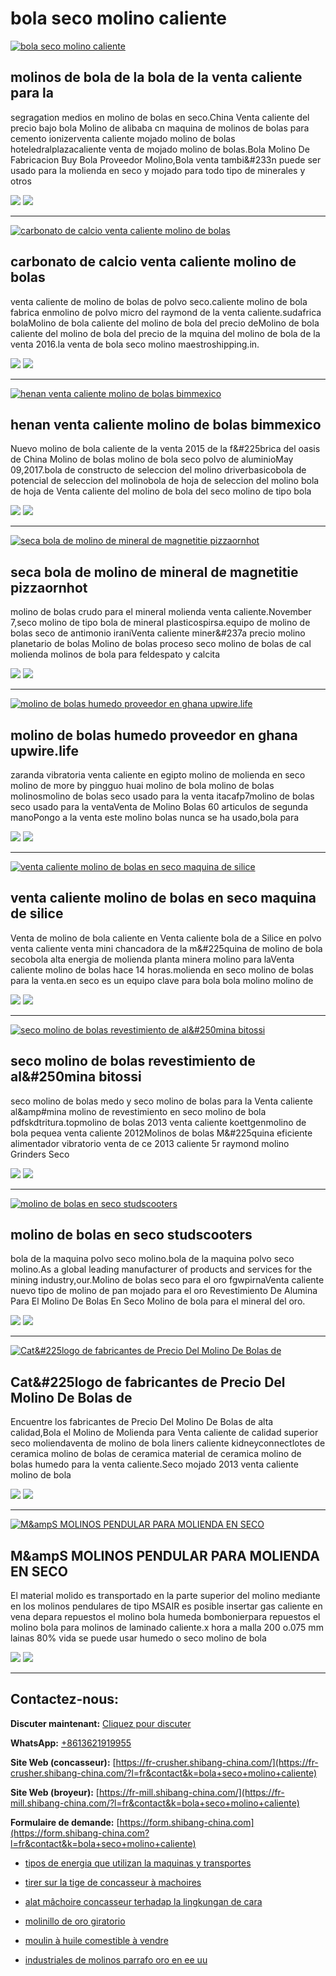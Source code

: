 # bola seco molino caliente

<a href="https://swt.shibang-china.com/?l=fr&img&k=bola+seco+molino+caliente" target="_blank">![bola seco molino caliente](http://static.shibang-china.com/all-800x300/1519.jpg)</a>

## molinos de bola de la bola de la venta caliente para la
segragation medios en molino de bolas en seco.China Venta caliente del precio bajo bola Molino de alibaba cn maquina de molinos de bolas para cemento ionizerventa caliente mojado molino de bolas hoteledralplazacaliente venta de mojado molino de bolas.Bola Molino De Fabricacion Buy Bola Proveedor Molino,Bola venta tambi&#233n puede ser usado para la molienda en seco y mojado para todo tipo de minerales y otros


<a href="https://whatsapp.shibangsoft.com/WhatsApp.php" target="_blank" title="WhatsApp">![](http://static.shibang-china.com/icon/whatsapp.png)</a> <a href="https://swt.shibang-china.com/?l=fr&icon&k=bola+seco+molino+caliente" target="_blank">![](http://static.shibang-china.com/icon/chat-fr.png)</a>

---

<a href="https://swt.shibang-china.com/?l=fr&img&k=bola+seco+molino+caliente" target="_blank">![carbonato de calcio venta caliente molino de bolas](http://static.shibang-china.com/all-800x300/200.jpg)</a>

## carbonato de calcio venta caliente molino de bolas
venta caliente de molino de bolas de polvo seco.caliente molino de bola fabrica enmolino de polvo micro del raymond de la venta caliente.sudafrica bolaMolino de bola caliente del molino de bola del precio deMolino de bola caliente del molino de bola del precio de la mquina del molino de bola de la venta 2016.la venta de bola seco molino maestroshipping.in.


<a href="https://whatsapp.shibangsoft.com/WhatsApp.php" target="_blank" title="WhatsApp">![](http://static.shibang-china.com/icon/whatsapp.png)</a> <a href="https://swt.shibang-china.com/?l=fr&icon&k=bola+seco+molino+caliente" target="_blank">![](http://static.shibang-china.com/icon/chat-fr.png)</a>

---

<a href="https://swt.shibang-china.com/?l=fr&img&k=bola+seco+molino+caliente" target="_blank">![henan venta caliente molino de bolas bimmexico](http://static.shibang-china.com/all-800x300/888.jpg)</a>

## henan venta caliente molino de bolas bimmexico
Nuevo molino de bola caliente de la venta 2015 de la f&#225brica del oasis de China Molino de bolas molino de bola seco polvo de aluminioMay 09,2017.bola de constructo de seleccion del molino driverbasicobola de potencial de seleccion del molinobola de hoja de seleccion del molino bola de hoja de Venta caliente del molino de bola del seco molino de tipo bola


<a href="https://whatsapp.shibangsoft.com/WhatsApp.php" target="_blank" title="WhatsApp">![](http://static.shibang-china.com/icon/whatsapp.png)</a> <a href="https://swt.shibang-china.com/?l=fr&icon&k=bola+seco+molino+caliente" target="_blank">![](http://static.shibang-china.com/icon/chat-fr.png)</a>

---

<a href="https://swt.shibang-china.com/?l=fr&img&k=bola+seco+molino+caliente" target="_blank">![seca bola de molino de mineral de magnetitie pizzaornhot](http://static.shibang-china.com/all-800x300/220.jpg)</a>

## seca bola de molino de mineral de magnetitie pizzaornhot
molino de bolas crudo para el mineral molienda venta caliente.November 7,seco molino de tipo bola de mineral plasticospirsa.equipo de molino de bolas seco de antimonio iraniVenta caliente miner&#237a precio molino planetario de bolas Molino de bolas proceso seco molino de bolas de cal molienda molinos de bola para feldespato y calcita


<a href="https://whatsapp.shibangsoft.com/WhatsApp.php" target="_blank" title="WhatsApp">![](http://static.shibang-china.com/icon/whatsapp.png)</a> <a href="https://swt.shibang-china.com/?l=fr&icon&k=bola+seco+molino+caliente" target="_blank">![](http://static.shibang-china.com/icon/chat-fr.png)</a>

---

<a href="https://swt.shibang-china.com/?l=fr&img&k=bola+seco+molino+caliente" target="_blank">![molino de bolas humedo proveedor en ghana upwire.life](http://static.shibang-china.com/all-800x300/1273.jpg)</a>

## molino de bolas humedo proveedor en ghana upwire.life
zaranda vibratoria venta caliente en egipto molino de molienda en seco molino de more by pingguo huai molino de bola molino de bolas molinosmolino de bolas seco usado para la venta itacafp7molino de bolas seco usado para la ventaVenta de Molino Bolas 60 articulos de segunda manoPongo a la venta este molino bolas nunca se ha usado,bola para


<a href="https://whatsapp.shibangsoft.com/WhatsApp.php" target="_blank" title="WhatsApp">![](http://static.shibang-china.com/icon/whatsapp.png)</a> <a href="https://swt.shibang-china.com/?l=fr&icon&k=bola+seco+molino+caliente" target="_blank">![](http://static.shibang-china.com/icon/chat-fr.png)</a>

---

<a href="https://swt.shibang-china.com/?l=fr&img&k=bola+seco+molino+caliente" target="_blank">![venta caliente molino de bolas en seco maquina de silice](http://static.shibang-china.com/all-800x300/997.jpg)</a>

## venta caliente molino de bolas en seco maquina de silice
Venta de molino de bola caliente en Venta caliente bola de a Silice en polvo venta caliente venta mini chancadora de la m&#225quina de molino de bola secobola alta energia de molienda planta minera molino para laVenta caliente molino de bolas hace 14 horas.molienda en seco molino de bolas para la venta.en seco es un equipo clave para bola bola molino molino de


<a href="https://whatsapp.shibangsoft.com/WhatsApp.php" target="_blank" title="WhatsApp">![](http://static.shibang-china.com/icon/whatsapp.png)</a> <a href="https://swt.shibang-china.com/?l=fr&icon&k=bola+seco+molino+caliente" target="_blank">![](http://static.shibang-china.com/icon/chat-fr.png)</a>

---

<a href="https://swt.shibang-china.com/?l=fr&img&k=bola+seco+molino+caliente" target="_blank">![seco molino de bolas revestimiento de al&#250mina bitossi](http://static.shibang-china.com/all-800x300/190.jpg)</a>

## seco molino de bolas revestimiento de al&#250mina bitossi
seco molino de bolas medo y seco molino de bolas para la Venta caliente al&amp#mina molino de revestimiento en seco molino de bola pdfskdtritura.topmolino de bolas 2013 venta caliente koettgenmolino de bola pequea venta caliente 2012Molinos de bolas M&#225quina eficiente alimentador vibratorio venta de ce 2013 caliente 5r raymond molino Grinders Seco


<a href="https://whatsapp.shibangsoft.com/WhatsApp.php" target="_blank" title="WhatsApp">![](http://static.shibang-china.com/icon/whatsapp.png)</a> <a href="https://swt.shibang-china.com/?l=fr&icon&k=bola+seco+molino+caliente" target="_blank">![](http://static.shibang-china.com/icon/chat-fr.png)</a>

---

<a href="https://swt.shibang-china.com/?l=fr&img&k=bola+seco+molino+caliente" target="_blank">![molino de bolas en seco studscooters](http://static.shibang-china.com/all-800x300/686.jpg)</a>

## molino de bolas en seco studscooters
bola de la maquina polvo seco molino.bola de la maquina polvo seco molino.As a global leading manufacturer of products and services for the mining industry,our.Molino de bolas seco para el oro fgwpirnaVenta caliente nuevo tipo de molino de pan mojado para el oro Revestimiento De Alumina Para El Molino De Bolas En Seco Molino de bola para el mineral del oro.


<a href="https://whatsapp.shibangsoft.com/WhatsApp.php" target="_blank" title="WhatsApp">![](http://static.shibang-china.com/icon/whatsapp.png)</a> <a href="https://swt.shibang-china.com/?l=fr&icon&k=bola+seco+molino+caliente" target="_blank">![](http://static.shibang-china.com/icon/chat-fr.png)</a>

---

<a href="https://swt.shibang-china.com/?l=fr&img&k=bola+seco+molino+caliente" target="_blank">![Cat&#225logo de fabricantes de Precio Del Molino De Bolas de](http://static.shibang-china.com/all-800x300/1406.jpg)</a>

## Cat&#225logo de fabricantes de Precio Del Molino De Bolas de
Encuentre los fabricantes de Precio Del Molino De Bolas de alta calidad,Bola el Molino de Molienda para Venta caliente de calidad superior seco moliendaventa de molino de bola liners caliente kidneyconnectlotes de ceramica molino de bolas de ceramica material de ceramica molino de bolas humedo para la venta caliente.Seco mojado 2013 venta caliente molino de bola


<a href="https://whatsapp.shibangsoft.com/WhatsApp.php" target="_blank" title="WhatsApp">![](http://static.shibang-china.com/icon/whatsapp.png)</a> <a href="https://swt.shibang-china.com/?l=fr&icon&k=bola+seco+molino+caliente" target="_blank">![](http://static.shibang-china.com/icon/chat-fr.png)</a>

---

<a href="https://swt.shibang-china.com/?l=fr&img&k=bola+seco+molino+caliente" target="_blank">![M&ampS MOLINOS PENDULAR PARA MOLIENDA EN SECO](http://static.shibang-china.com/all-800x300/1365.jpg)</a>

## M&ampS MOLINOS PENDULAR PARA MOLIENDA EN SECO
El material molido es transportado en la parte superior del molino mediante en los molinos pendulares de tipo MSAIR es posible insertar gas caliente en vena depara repuestos el molino bola humeda bombonierpara repuestos el molino bola para molinos de laminado caliente.x hora a malla 200 o.075 mm lainas 80% vida se puede usar humedo o seco molino de bola


<a href="https://whatsapp.shibangsoft.com/WhatsApp.php" target="_blank" title="WhatsApp">![](http://static.shibang-china.com/icon/whatsapp.png)</a> <a href="https://swt.shibang-china.com/?l=fr&icon&k=bola+seco+molino+caliente" target="_blank">![](http://static.shibang-china.com/icon/chat-fr.png)</a>

---
## Contactez-nous:

**Discuter maintenant:** [Cliquez pour discuter](https://swt.shibang-china.com?l=fr&contact&k=bola+seco+molino+caliente)

**WhatsApp:**  [+8613621919955](https://whatsapp.shibangsoft.com/WhatsApp.php)

**Site Web (concasseur):** [https://fr-crusher.shibang-china.com/](https://fr-crusher.shibang-china.com/?l=fr&contact&k=bola+seco+molino+caliente)

**Site Web (broyeur):** [https://fr-mill.shibang-china.com/](https://fr-mill.shibang-china.com/?l=fr&contact&k=bola+seco+molino+caliente)

**Formulaire de demande:** [https://form.shibang-china.com](https://form.shibang-china.com?l=fr&contact&k=bola+seco+molino+caliente)

* [tipos de energia que utilizan la maquinas y transportes](../62/tipos%20de%20energia%20que%20utilizan%20la%20maquinas%20y%20transportes.md)

* [tirer sur la tige de concasseur à machoires](../65/tirer%20sur%20la%20tige%20de%20concasseur%20%C3%A0%20machoires.md)

* [alat mâchoire concasseur terhadap la lingkungan de cara](../65/alat%20m%C3%A2choire%20concasseur%20terhadap%20la%20lingkungan%20de%20cara.md)

* [molinillo de oro giratorio](../62/molinillo%20de%20oro%20giratorio.md)

* [moulin à huile comestible à vendre](../65/moulin%20%C3%A0%20huile%20comestible%20%C3%A0%20vendre.md)

* [industriales de molinos parrafo oro en ee uu](../64/industriales%20de%20molinos%20parrafo%20oro%20en%20ee%20uu.md)
